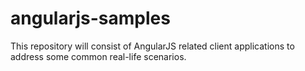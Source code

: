 # angularjs-samples
This repository will consist of AngularJS related client applications to address some common real-life scenarios.

